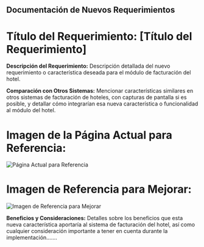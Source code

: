 ## Documentación de Nuevos Requerimientos

# Título del Requerimiento: [Título del Requerimiento]

**Descripción del Requerimiento:**
Descripción detallada del nuevo requerimiento o característica deseada para el módulo de facturación del hotel.

**Comparación con Otros Sistemas:**
Mencionar características similares en otros sistemas de facturación de hoteles, con capturas de pantalla si es posible, y detallar cómo integrarían esa nueva característica o funcionalidad al módulo del hotel.

# Imagen de la Página Actual para Referencia:
![Página Actual para Referencia](https://i.pinimg.com/564x/94/91/6b/94916b728d54d414348cfd46eae0c91d.jpg)

# Imagen de Referencia para Mejorar:
![Imagen de Referencia para Mejorar](https://i.pinimg.com/564x/94/91/6b/94916b728d54d414348cfd46eae0c91d.jpg)

**Beneficios y Consideraciones:**
Detalles sobre los beneficios que esta nueva característica aportaría al sistema de facturación del hotel, así como cualquier consideración importante a tener en cuenta durante la implementación.......